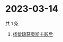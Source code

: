 # 2023-03-14

共 1 条

<!-- BEGIN -->
<!-- 最后更新时间 Tue Mar 14 2023 01:07:30 GMT+0800 (China Standard Time) -->

1. [杨紫琼获奥斯卡影后](https://www.zhihu.com/search?q=杨紫琼获奥斯卡影后)

<!-- END -->
